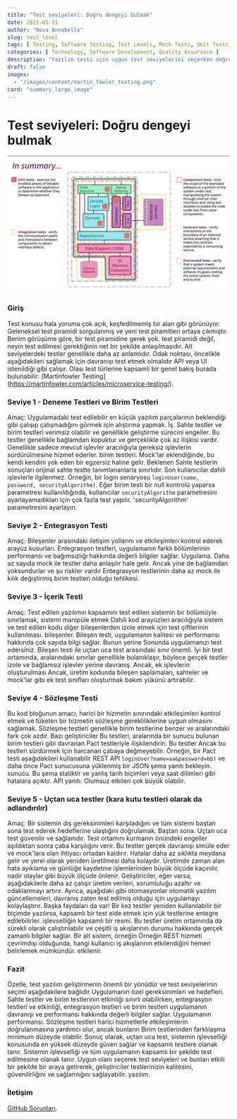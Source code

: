 ```yaml
---
title: "Test seviyeleri: Doğru dengeyi bulmak"
date: 2023-05-31
author: "Nova Annabella"
slug: test_level
tags: [ Testing, Software Testing, Test Levels, Mock Tests, Unit Tests, Integration Tests, Component Tests, Contract Tests, End-to-End Tests ]
categories: [ Technology, Software Development, Quality Assurance ]
description: "Yazılım testi için uygun test seviyelerini seçerken doğru dengeyi bulmak."
draft: false
images:
  - "/images/content/martin_fowler_testing.png"
card: "summary_large_image"
---
```



# Test seviyeleri: Doğru dengeyi bulmak

[![testebenen](/images/content/martin_fowler_testing.png)](https://martinfowler.com/articles/microservice-testing/)

### Giriş

Test konusu hala yoruma çok açık, keşfedilmemiş bir alan gibi görünüyor. Geleneksel test piramidi sorgulanmış ve yeni
test piramitleri ortaya çıkmıştır. Benim görüşüme göre, bir test piramidine gerek yok. test piramidi değil, neyin test
edilmesi gerektiğinin net bir şekilde anlaşılmasıdır. Alt seviyelerdeki testler genellikle daha az anlamlıdır. Odak
noktası, öncelikle aşağıdakileri sağlamak için davranışı test etmek olmalıdır API veya UI istenildiği gibi çalışır.
Olası test türlerine kapsamlı bir genel bakış burada bulunabilir: [Martinfowler Testing]
(https://martinfowler.com/articles/microservice-testing/).

### Seviye 1 - Deneme Testleri ve Birim Testleri

Amaç: Uygulamadaki test edilebilir en küçük yazılım parçalarının beklendiği gibi çalışıp çalışmadığını görmek için
alıştırma yapmak. İş. Sahte testler ve birim testleri verimsiz olabilir ve genellikle geliştirme sürecini engeller. Bu
testler genellikle bağlamdan kopuktur ve gerçeklikle çok az ilişkisi vardır. Genellikle sadece mevcut işlevler
aracılığıyla gereksiz işlevlerin sürdürülmesine hizmet ederler. birim testleri. Mock'lar eklendiğinde, bu kendi kendini
yok eden bir egzersiz haline gelir. Beklenen Sahte testlerin sonuçları orijinal sahte testte tanımlananlarla sınırlıdır.
Son kullanıcılar dahili işlevlerle ilgilenmez. Örneğin, bir login senaryosu `loginUser(name, password,
securityAlgorithm)`. Eğer birim testi bir null kontrolü yaparsa parametresi kullanıldığında, kullanıcılar
`securityAlgorithm` parametresini ayarlayamadıkları için çok fazla test yapılır. 'securityAlgorithm' parametresini
ayarlayın.

### Seviye 2 - Entegrasyon Testi

Amaç: Bileşenler arasındaki iletişim yollarını ve etkileşimleri kontrol ederek arayüz kusurları. Entegrasyon testleri,
uygulamanın farklı bölümlerinin performansı ve bağımsızlığı hakkında değerli bilgiler sağlar. Uygulama. Daha az sayıda
mock ile testler daha anlaşılır hale gelir. Ancak yine de bağlamdan yoksundurlar ve şu riskler vardır Entegrasyon
testlerinin daha az mock ile kılık değiştirmiş birim testleri olduğu tehlikesi.

### Seviye 3 - İçerik Testi

Amaç: Test edilen yazılımın kapsamını test edilen sistemin bir bölümüyle sınırlamak, sistemi manipüle etmek Dahili kod
arayüzleri aracılığıyla sistem ve test edilen kodu diğer bileşenlerden izole etmek için test çiftlerinin kullanılması.
bileşenler. Bileşen testi, uygulamanın kalitesi ve performansı hakkında çok sayıda bilgi sağlar. Bunun yerine Sonunda
uygulamanızı test edersiniz. Bileşen testi ile uçtan uca test arasındaki sınır önemli. İyi bir test ortamında,
aralarındaki sınırlar genellikle bulanıklaşır, böylece gerçek testler izole ve bağlamsız işlevler yerine davranış.
Ancak, ek işlevlerin oluşturulması Ancak, üretim kodunda bileşen saplamaları, sahteler ve mock'lar gibi ek test
sınıfları oluşturmak bakım yükünü artırabilir.

### Seviye 4 - Sözleşme Testi

Bu kod bloğunun amacı, harici bir hizmetin sınırındaki etkileşimleri kontrol etmek ve tüketen bir hizmetin sözleşme
gerekliliklerine uygun olmasını sağlamak. Sözleşme testleri genellikle birim testlerine benzer ve aralarındaki fark çok
azdır. Bazı geliştiriciler Bu testleri, aralarında bir sunucu bulunan birim testleri gibi davranan Pact testleriyle
ilişkilendirin. Bu testler Ancak bu testleri sürdürmek için harcanan çabaya değmeyebilir. Örneğin, bir Pact testi
aşağıdakileri kullanabilir REST API `loginUser?name=aa&password=bb)` ve daha önce Pact sunucusuna yüklenmiş bir JSON
şema yanıtı bekleyin. sunucu. Bu şema statiktir ve yanlış tarih biçimleri veya saat dilimleri gibi hatalara açıktır. API
yanıtı. Olumsuz etkileri çok büyük olabilir.

### Seviye 5 - Uçtan uca testler (kara kutu testleri olarak da adlandırılır)

Amaç: Bir sistemin dış gereksinimleri karşıladığını ve tüm sistemi baştan sona test ederek hedeflerine ulaştığını
doğrulamak. Baştan sona. Uçtan uca test güvenilir ve sağlamdır. Test ortamını kurmanın önündeki engeller aşıldıktan
sonra çaba karşılığını verir. Bu testler gerçek davranışı simüle eder ve mock'lara olan ihtiyacı ortadan kaldırır.
Hatalar daha az sıklıkta meydana gelir ve yerel olarak yeniden üretilmesi daha kolaydır. Üretimde zaman alan hata
ayıklama ve günlüğe kaydetme işlemlerinden büyük ölçüde kaçınılır. nadir olaylar gibi büyük ölçüde önlenir.
Geliştiriciler, eğer varsa, aşağıdakilerle daha az çalışır üretim verileri, sorumluluğu azaltır ve odaklanmayı artırır.
Ayrıca, aşağıdaki gibi otomasyonlar otomatik yazılım güncellemeleri, davranış zaten test edilmiş olduğu için uygulamayı
kolaylaştırır. Başka faydaları da var! Bir kez testler yeniden kullanılabilir bir biçimde yazılırsa, kapsamlı bir test
elde etmek için yük testlerine entegre edilebilirler. işlevselliğin kapsamlı bir resmi. Bu testler üretim ortamında da
sürekli olarak çalıştırılabilir ve çeşitli iş akışlarının durumu hakkında gerçek zamanlı bilgiler sağlar. Bir alt
sistem, örneğin Örneğin REST hizmeti çevrimdışı olduğunda, hangi kullanıcı iş akışlarının etkilendiğini hemen belirlemek
mümkündür. etkilenir.

### Fazit

Özetle, test yazılım geliştirmenin önemli bir yönüdür ve test seviyelerinin seçimi aşağıdakilere bağlıdır Uygulamanın
özel gereksinimleri ve hedefleri. Sahte testler ve birim testlerinin etkinliği sınırlı olabilirken, entegrasyon testleri
ve etkinliği, entegrasyon testleri ve birim testleri uygulamanın davranışı ve performansı hakkında değerli bilgiler
sağlar. Uygulamanın performansı. Sözleşme testleri harici hizmetlerle etkileşimlerin doğrulanmasına yardımcı olur, ancak
bunların Birim testlerinden farklılaşma minimum düzeyde olabilir. Sonuç olarak, uçtan uca test, sistemin işlevselliği
konusunda en yüksek düzeyde güven sağlar ve kapsamlı testlere olanak tanır. Sistemin işlevselliği ve tüm uygulamanın
kapsamlı bir şekilde test edilmesine olanak tanır. Uygun olanı seçerek test seviyeleri ve bunları etkili bir şekilde bir
araya getirerek, geliştiriciler testlerinizin kalitesini, güvenilirliğini ve sağlamlığını sağlayabilir. yazılım.

### İletişim

[GitHub Sorunları](https://github.com/NovaAnnabella/the_unspoken/issues/new/choose).
